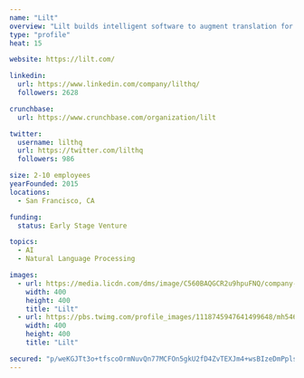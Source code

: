 ```yaml
---
name: "Lilt"
overview: "Lilt builds intelligent software to augment translation for businesses and translators. We combine artificial intelligence with human power to optimize speed, quality and cost."
type: "profile"
heat: 15

website: https://lilt.com/

linkedin:
  url: https://www.linkedin.com/company/lilthq/
  followers: 2628

crunchbase:
  url: https://www.crunchbase.com/organization/lilt

twitter:
  username: lilthq
  url: https://twitter.com/lilthq
  followers: 986

size: 2-10 employees
yearFounded: 2015
locations:
  - San Francisco, CA

funding:
  status: Early Stage Venture

topics:
  - AI
  - Natural Language Processing

images:
  - url: https://media.licdn.com/dms/image/C560BAQGCR2u9hpuFNQ/company-logo_400_400/0?e=1582761600&v=beta&t=F371P9V0zzTPFGUTfs67DUxPVel7-fzHucGfZYj1k08
    width: 400
    height: 400
    title: "Lilt"
  - url: https://pbs.twimg.com/profile_images/1118745947641499648/mh546Zqg_400x400.png
    width: 400
    height: 400
    title: "Lilt"

secured: "p/weKGJTt3o+tfscoOrmNuvQn77MCFOn5gkU2fD4ZvTEXJm4+wsBIzeDmPplsobfgVSneiiYi3yo8syW1CqzJalzdMqFNyZ7nRBtohXaaUcmzUa3k5hqWpB67QYV8oC3WfBRjpDPLF2lLv4Bvo60iTgzYnRcLaH0TexytqodZiYRcKQABmdnPLmRPRcb5DJJFgN7evJ20UcY+SWAgbh6iVVvU0OJvJrBWSJXiVUtKB4mNJtRqDwaUpC5izAdAncJbEWf/2F4bpE7HRHeFBozn4Gu81FTjooo6I4EjVphNROSgSrmDU3UpoVa2p3W01zD;M/WWaZ98sH7VnK4VvIVd6g=="
---
```


